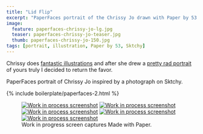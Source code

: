 ```yaml
---
title: "Lid Flip"
excerpt: "PaperFaces portrait of the Chrissy Jo drawn with Paper by 53 on an iPad."
image: 
  feature: paperfaces-chrissy-jo-lg.jpg
  teaser: paperfaces-chrissy-jo-teaser.jpg
  thumb: paperfaces-chrissy-jo-150.jpg
tags: [portrait, illustration, Paper by 53, Sktchy]
---
```


Chrissy does [fantastic illustrations](http://chrissyjo.com/) and after she drew a [pretty rad portrait](http://sktchy.com/aLFwUD) of yours truly I decided to return the favor.

PaperFaces portrait of Chrissy Jo inspired by a photograph on Sktchy.

{% include boilerplate/paperfaces-2.html %}

<figure class="third">
  <a href="{{ site.url }}/images/paperfaces-chrissy-jo-process-1-lg.jpg"><img src="{{ site.url }}/images/paperfaces-chrissy-jo-process-1-600.jpg" alt="Work in process screenshot"></a>
  <a href="{{ site.url }}/images/paperfaces-chrissy-jo-process-2-lg.jpg"><img src="{{ site.url }}/images/paperfaces-chrissy-jo-process-2-600.jpg" alt="Work in process screenshot"></a>
  <a href="{{ site.url }}/images/paperfaces-chrissy-jo-process-3-lg.jpg"><img src="{{ site.url }}/images/paperfaces-chrissy-jo-process-3-600.jpg" alt="Work in process screenshot"></a>
  <a href="{{ site.url }}/images/paperfaces-chrissy-jo-process-4-lg.jpg"><img src="{{ site.url }}/images/paperfaces-chrissy-jo-process-4-600.jpg" alt="Work in process screenshot"></a>
  <a href="{{ site.url }}/images/paperfaces-chrissy-jo-process-5-lg.jpg"><img src="{{ site.url }}/images/paperfaces-chrissy-jo-process-5-600.jpg" alt="Work in process screenshot"></a>
  <figcaption>Work in progress screen captures Made with Paper.</figcaption>
</figure>
